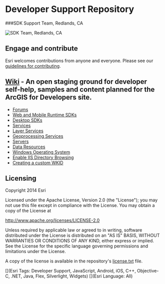 Developer Support Repository
=========================
###SDK Support Team, Redlands, CA

![SDK Team, Redlands, CA](https://github.com/Esri/global-support-repository/blob/master/repository-images/us_redlands_ca_sdk.jpeg)

## Engage and contribute

Esri welcomes contributions from anyone and everyone. Please see our [guidelines for contributing](https://github.com/esri/contributing).


## [Wiki](https://github.com/Esri/global-support-repository/wiki) - An open staging ground for developer self-help, samples and content planned for the ArcGIS for Developers site.

* [Forums](https://github.com/Esri/global-support-repository/wiki/Forums)
* [Web and Mobile Runtime SDKs](https://github.com/Esri/global-support-repository/wiki/Web-and-Mobile-Runtime-SDKs)
* [Desktop SDKs](https://github.com/Esri/global-support-repository/wiki/Desktop-SDKs)
* [Services](https://github.com/Esri/global-support-repository/wiki/Services)
 * [Layer Services](https://github.com/Esri/developer-support/wiki/Services#layer-services)
 * [Geoprocessing Services](https://github.com/Esri/developer-support/wiki/Services#geoprocessing-services)
 * [Servers](https://github.com/Esri/developer-support/wiki/Services#servers)
* [Data Resources](https://github.com/Esri/global-support-repository/wiki/Data-Resources)
* [Windows Operating System](https://github.com/Esri/global-support-repository/wiki/Windows-Operating-System)
* [Enable IIS Directory Browsing](https://github.com/Esri/developer-support/wiki/Enable-IIS-Directory-Browsing)
* [Creating a custom WKID](https://github.com/Esri/developer-support/wiki/Creating-a-custom-WKID)


## Licensing
Copyright 2014 Esri

Licensed under the Apache License, Version 2.0 (the "License");
you may not use this file except in compliance with the License.
You may obtain a copy of the License at

   http://www.apache.org/licenses/LICENSE-2.0

Unless required by applicable law or agreed to in writing, software
distributed under the License is distributed on an "AS IS" BASIS,
WITHOUT WARRANTIES OR CONDITIONS OF ANY KIND, either express or implied.
See the License for the specific language governing permissions and
limitations under the License.

A copy of the license is available in the repository's [license.txt](/license.txt) file.


[](Esri Tags: Developer Support, JavaScript, Android, iOS, C++, Objective-C, .NET, Java, Flex, Silverlight, Widgets)
[](Esri Language: All)
